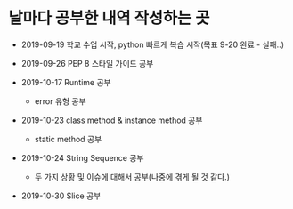 # 날마다 공부한 내역 작성하는 곳

* 2019-09-19 학교 수업 시작, python 빠르게 복습 시작(목표 9-20 완료 - 실패..)

* 2019-09-26 PEP 8 스타일 가이드 공부
* 2019-10-17 Runtime 공부
  * error 유형 공부
* 2019-10-23 class method & instance method 공부
  * static method 공부
* 2019-10-24 String Sequence 공부
  * 두 가지 상황 및 이슈에 대해서 공부(나중에 겪게 될 것 같다.)
* 2019-10-30 Slice 공부
